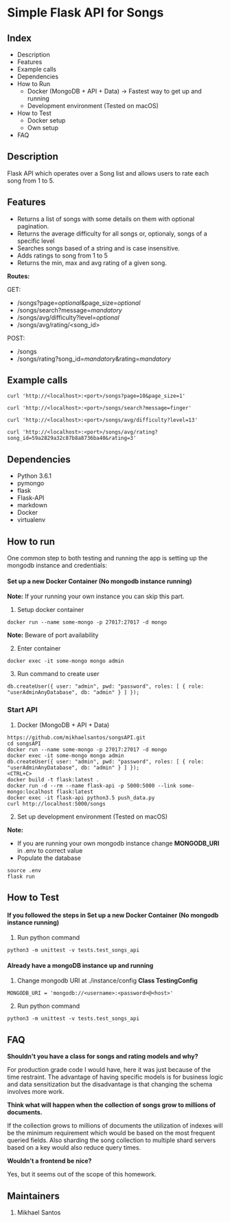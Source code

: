 # Simple Flask API for Songs

## Index

* Description
* Features
* Example calls
* Dependencies
* How to Run
  * Docker (MongoDB + API + Data) -> Fastest way to get up and running
  * Development environment (Tested on macOS)
* How to Test
  * Docker setup
  * Own setup
* FAQ

## Description

Flask API which operates over a Song list and allows users to rate each song from 1 to 5.

## Features

* Returns a list of songs with some details on them with optional pagination.
* Returns the average difficulty for all songs or, optionaly, songs of a specific level
* Searches songs based of a string and is case insensitive.
* Adds ratings to song from 1 to 5
* Returns the min, max and avg rating of a given song.

**Routes:**

GET:

* /songs?page=*optional*&page_size=*optional*
* /songs/search?message=*mandatory*
* /songs/avg/difficulty?level=*optional*
* /songs/avg/rating/<song_id>

POST:

* /songs
* /songs/rating?song_id=*mandatory*&rating=*mandatory*

## Example calls

```
curl 'http://<localhost>:<port>/songs?page=10&page_size=1'
```

```
curl 'http://<localhost>:<port>/songs/search?message=finger'
```

```
curl 'http://<localhost>:<port>/songs/avg/difficulty?level=13'
```

```
curl 'http://<localhost>:<port>/songs/avg/rating?song_id=59a2829a32c87b8a8736ba40&rating=3'
```

## Dependencies

* Python 3.6.1
* pymongo
* flask
* Flask-API
* markdown
* Docker
* virtualenv

## How to run

One common step to both testing and running the app is setting up the mongodb instance and credentials:

#### Set up a new Docker Container (No mongodb instance running)

**Note:** If your running your own instance you can skip this part.

1. Setup docker container

```
docker run --name some-mongo -p 27017:27017 -d mongo
```

**Note:** Beware of port availability

2. Enter container

```
docker exec -it some-mongo mongo admin
```

3. Run command to create user

```
db.createUser({ user: "admin", pwd: "password", roles: [ { role: "userAdminAnyDatabase", db: "admin" } ] });
```

### Start API
1. Docker (MongoDB + API + Data)

```
https://github.com/mikhaelsantos/songsAPI.git
cd songsAPI
docker run --name some-mongo -p 27017:27017 -d mongo
docker exec -it some-mongo mongo admin
db.createUser({ user: "admin", pwd: "password", roles: [ { role: "userAdminAnyDatabase", db: "admin" } ] });
<CTRL+C>
docker build -t flask:latest .
docker run -d --rm --name flask-api -p 5000:5000 --link some-mongo:localhost flask:latest
docker exec -it flask-api python3.5 push_data.py
curl http://localhost:5000/songs
```

2. Set up development environment (Tested on macOS)

**Note:**
 * If you are running your own mongodb instance change **MONGODB_URI** in .env to correct value
 * Populate the database

```
source .env
flask run
```

## How to Test

#### If you followed the steps in **Set up a new Docker Container (No mongodb instance running)**

1. Run python command

```
python3 -m unittest -v tests.test_songs_api
```

#### Already have a mongoDB instance up and running

1. Change mongodb URI at ./instance/config **Class TestingConfig**

```
MONGODB_URI = 'mongodb://<username>:<password>@<host>'
```

2. Run python command

```
python3 -m unittest -v tests.test_songs_api
```

## FAQ

**Shouldn't you have a class for songs and rating models and why?**

For production grade code I would have, here it was just because of the time restraint.
The advantage of having specific models is for business logic and  data sensitization but the disadvantage is that changing the schema involves more work.

**Think what will happen when the collection of songs grow to millions of documents.**

If the collection grows to millions of documents the utilization of indexes will be the minimum requirement which would be based on the most frequent queried fields.
Also sharding the song collection to multiple shard servers based on a key would also reduce query times.

**Wouldn't a frontend be nice?**

Yes, but it seems out of the scope of this homework.

## Maintainers
1. Mikhael Santos


